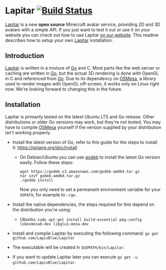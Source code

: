 # Lapitar [![Build Status](https://travis-ci.org/LapisBlue/Lapitar.svg?branch=master)](https://travis-ci.org/LapisBlue/Lapitar)
[Lapitar] is a new **open source** Minecraft avatar service, providing 2D and 3D avatars with a simple API. If you just want to test it out or use it on your website you can check out how to use Lapitar [on our website][Lapitar]. This readme describes how to setup your own [Lapitar] installation.

## Introduction
[Lapitar] is written in a mixture of [Go] and C. Most parts like the web server or caching are written in [Go], but the actual 3D rendering is done with OpenGL in C and referenced from [Go]. Due to its dependency on [OSMesa], a library used to render images with OpenGL off-screen, it works only on Linux right now. We're looking forward to changing this in the future.

## Installation

Lapitar is primarily tested on the latest Ubuntu LTS and Go release. Other distributions or older Go versions may work, but they're not tested. You may have to compile [OSMesa] yourself if the version supplied by your distribution isn't working properly.

- Install the latest version of Go, refer to this guide for the steps to install it: https://golang.org/doc/install

    - On Debian/Ubuntu you can use [godeb] to install the latest Go version easily. Follow these steps:

      ```
      wget https://godeb.s3.amazonaws.com/godeb-amd64.tar.gz
      tar xzvf godeb-amd64.tar.gz
      ./godeb install
      ```

      Now you only need to set a permanent environment variable for your `GOPATH`, for example to `~/go`.

- Install the native dependencies, the steps required for this depend on the distribution you're using:

    - Ubuntu: `sudo apt-get install build-essential pkg-config libosmesa6-dev libglu1-mesa-dev`

- Install and compile Lapitar by executing the following command: `go get github.com/LapisBlue/Lapitar`
- The executable will be created in `$GOPATH/bin/Lapitar`.
- If you want to update Lapitar later you can execute `go get -u github.com/LapisBlue/Lapitar`.

[Lapitar]: https://lapitar.lapis.blue
[Go]: https://golang.org
[OSMesa]: http://www.mesa3d.org/osmesa.html
[godeb]: https://github.com/niemeyer/godeb
